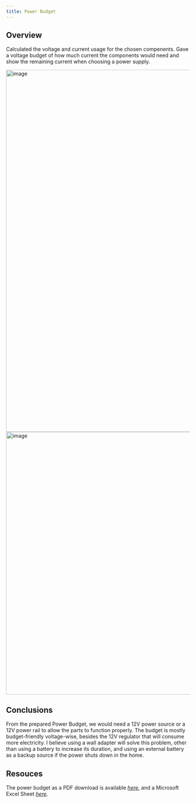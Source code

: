 ```yaml
---
title: Power Budget
---
```


## Overview
Calculated the voltage and current usage for the chosen compenents. Gave a voltage budget of how much current the components would need and show the remaining current when choosing a power supply.



<img width="1566" height="990" alt="image" src="https://github.com/user-attachments/assets/4c774672-a5c2-4cde-bbba-080bc3ff3bbf" />



<img width="1564" height="718" alt="image" src="https://github.com/user-attachments/assets/b9762daa-26f3-4efc-bf2b-04a58cc4c152" />



## Conclusions

From the prepared Power Budget, we would need a 12V power source or a 12V power rail to allow the parts to function properly. The budget is mostly budget-friendly voltage-wise, besides the 12V regulator that will consume more electricity. I believe using a wall adapter will solve this problem, other than using a battery to increase its duration, and using an external battery as a backup source if the power shuts down in the home.  

## Resouces

The power budget as a PDF download is available [*here*](PowerBudgetExample.pdf), and a Microsoft Excel Sheet [*here*](PowerBudgetExample.xlsx).
